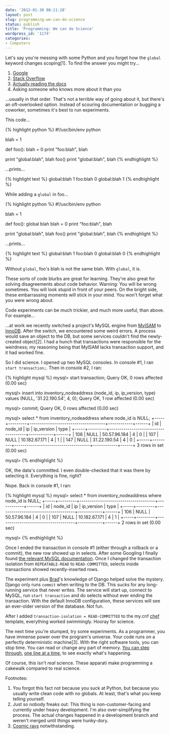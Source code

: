 ```yaml
---
date: '2012-01-30 08:11:28'
layout: post
slug: programming-we-can-do-science
status: publish
title: 'Programming: We can do Science'
wordpress_id: '1174'
categories:
- Computers
---
```


Let's say you're messing with some Python and you forget how the `global` keyword changes scoping\[1\]. To find the answer you might try...


1. [Google](https://www.google.com/)
2. [Stack Overflow](http://stackoverflow.com/)
3. [Actually reading the docs](http://docs.python.org/)
4. Asking someone who knows more about it than you


...usually in that order. That's not a terrible way of going about it, but there's an oft-overlooked option. Instead of scouring documentation or bugging a coworker, sometimes it's best to run experiments.

This code...

{% highlight python %}
#!/usr/bin/env python

blah = 1

def foo():
    blah = 0
    print "foo:blah", blah

print "global:blah", blah
foo()
print "global:blah", blah
{% endhighlight %}


...prints...

{% highlight text %}
global:blah 1
foo:blah 0
global:blah 1
{% endhighlight %}



While adding a `global` in foo...


{% highlight python %}
#!/usr/bin/env python

blah = 1

def foo():
    global blah
    blah = 0
    print "foo:blah", blah

print "global:blah", blah
foo()
print "global:blah", blah
{% endhighlight %}


...prints...

{% highlight text %}
global:blah 1
foo:blah 0
global:blah 0
{% endhighlight %}


Without `global`, foo's blah is not the same blah. With `global`, it is.

These sorts of code blurbs are great for learning. They're also great for solving disagreements about code behavior. Warning: You will be wrong sometimes. You will look stupid in front of your peers. On the bright side, these embarrassing moments will stick in your mind. You won't forget what you were wrong about.

Code experiments can be much trickier, and much more useful, than above. For example...

...at work we recently switched a project's MySQL engine from [MyISAM](http://en.wikipedia.org/wiki/MyISAM) to [InnoDB](http://en.wikipedia.org/wiki/InnoDB). After the switch, we encountered some weird errors. A process would save an object to the DB, but some services couldn't find the newly-created object\[2\]. I had a hunch that transactions were responsible for the weirdness; my reasoning being that MyISAM lacks transaction support, and it had worked fine.

So I did science. I opened up two MySQL consoles. In console #1, I ran `start transaction;`. Then in console #2, I ran:

{% highlight mysql %}
mysql> start transaction;
Query OK, 0 rows affected (0.00 sec)

mysql> insert into inventory_nodeaddress (node_id, ip, ip_version, type) values (NULL, '31.22.190.54', 4, 0);
Query OK, 1 row affected (0.00 sec)

mysql> commit;
Query OK, 0 rows affected (0.00 sec)

mysql> select * from inventory_nodeaddress where node_id is NULL;
+-----+---------+-------------------------------------+------------+------+
| id  | node_id | ip                                  | ip_version | type |
+-----+---------+-------------------------------------+------------+------+
| 106 |    NULL | 50.57.96.184                        |          4 |    0 |
| 107 |    NULL | 10.182.67.171                       |          4 |    1 |
| 147 |    NULL | 31.22.190.54                        |          4 |    0 |
+-----+---------+-------------------------------------+------------+------+
3 rows in set (0.00 sec)

mysql>
{% endhighlight %}



OK, the data's committed. I even double-checked that it was there by selecting it. Everything is fine, right?

Nope. Back in console #1, I ran:



{% highlight mysql %}
mysql> select * from inventory_nodeaddress where node_id is NULL;
+-----+---------+-------------------------------------+------------+------+
| id  | node_id | ip                                  | ip_version | type |
+-----+---------+-------------------------------------+------------+------+
| 106 |    NULL | 50.57.96.184                        |          4 |    0 |
| 107 |    NULL | 10.182.67.171                       |          4 |    1 |
+-----+---------+-------------------------------------+------------+------+
2 rows in set (0.00 sec)

mysql>
{% endhighlight %}



Once I ended the transaction in console #1 (either through a rollback or a commit), the new row showed up in selects. After some Googling I finally found [the relevant MySQL documentation](http://dev.mysql.com/doc/refman/5.0/en/set-transaction.html#isolevel_read-committed). Once I changed the transaction isolation from `REPEATABLE-READ` to `READ-COMMITTED`, selects inside transactions showed recently-inserted rows.

The experiment plus [Brad](https://github.com/morgabra)'s knowledge of Django helped solve the mystery. Django only runs `commit` when writing to the DB. This sucks for any long-running service that never writes. The service will start up, connect to MySQL, run `start transaction` and do selects without ever ending the transaction. With the default InnoDB configuration, these services will see an ever-older version of the database. Not fun.

After I added `transaction-isolation = READ-COMMITTED` to the my.cnf [chef](http://wiki.opscode.com/display/chef/Home) template, everything worked swimmingly. Hooray for science.

The next time you're stumped, try some experiments. As a programmer, you have immense power over the program's universe. Your code runs on a perfectly deterministic machine\[3\]. With the right software tools, you can stop time. You can read or change any part of memory. [You can step through](http://en.wikipedia.org/wiki/GNU_Debugger), [one line at a time](http://docs.python.org/library/pdb.html), to see exactly what's happening.

Of course, this isn't _real_ science. These apparati make programming a cakewalk compared to real science.



Footnotes:

1. You forgot this fact not because you suck at Python, but because you usually write clean code with no globals. At least, that's what you keep telling yourself.
2. Just so nobody freaks out: This thing is non-customer-facing and currently under heavy development. I'm also over-simplifying the process. The actual changes happened in a development branch and weren't merged until things were hunky-dory.
3. [Cosmic rays](http://en.wikipedia.org/wiki/Single_event_upset) notwithstanding.
